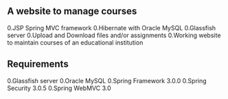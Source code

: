 A website to manage courses
---------------------------
0.JSP Spring MVC framework
0.Hibernate with Oracle MySQL
0.Glassfish server
0.Upload and Download files and/or assignments
0.Working website to maintain courses of an educational institution

Requirements
-------------
0.Glassfish server
0.Oracle MySQL
0.Spring Framework 3.0.0
0.Spring Security 3.0.5
0.Spring WebMVC 3.0
